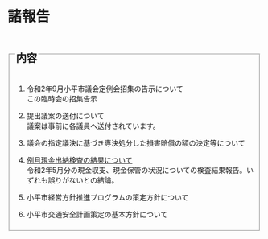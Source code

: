 # 諸報告

<fieldset class="nittei">
  <legend>
    <h2> 内容 </h2>
  </legend>

1. 令和2年9月小平市議会定例会招集の告示について  
この臨時会の招集告示

1. 提出議案の送付について  
議案は事前に各議員へ送付されています。

1. 議会の指定議決に基づき専決処分した損害賠償の額の決定等について

1. [例月現金出納検査の結果について](./reigetu-05.md)  
令和2年5月分の現金収支、現金保管の状況についての検査結果報告。いずれも誤りがないとの結論。

1. 小平市経営方針推進プログラムの策定方針について

1. 小平市交通安全計画策定の基本方針について  

</fieldset>

